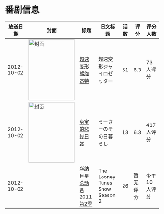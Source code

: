 # 番剧信息

|放送日期|封面|标题|日文标题|话数|评分|评分人数|
|---|---|---|---|---|---|---|
|2012-10-02|<img src="//lain.bgm.tv/pic/cover/c/8c/cf/27567_HzcEc.jpg" alt="封面" style="width:150px;height:200px;object-fit:cover;">|[超速变形螺旋杰特](https://bangumi.tv/subject/27567)|超速変形ジャイロゼッター|51|6.3|73人评分|
|2012-10-02|<img src="//lain.bgm.tv/pic/cover/c/56/b4/48037_L1tM1.jpg" alt="封面" style="width:150px;height:200px;object-fit:cover;">|[兔宝的悲惨日常](https://bangumi.tv/subject/48037)|うーさーのその日暮らし|13|6.3|417人评分|
|2012-10-02||[华纳巨星总动员2011 第2季](https://bangumi.tv/subject/225086)|The Looney Tunes Show Season 2|26|暂无评分|少于10人评分|
